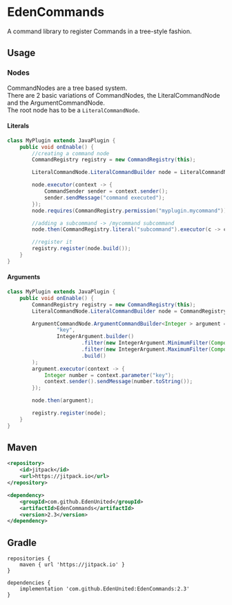 # EdenCommands
A command library to register Commands in a tree-style fashion.

## Usage

### Nodes
CommandNodes are a tree based system.  
There are 2 basic variations of CommandNodes, the LiteralCommandNode and the ArgumentCommandNode.  
The root node has to be a `LiteralCommandNode`.

#### Literals

```java
class MyPlugin extends JavaPlugin {
    public void onEnable() {
        //creating a command node
        CommandRegistry registry = new CommandRegistry(this);

        LiteralCommandNode.LiteralCommandBuilder node = LiteralCommandNode.builder("mycommand");

        node.executor(context -> {
            CommandSender sender = context.sender();
            sender.sendMessage("command executed");
        });
        node.requires(CommandRegistry.permission("myplugin.mycommand"));

        //adding a subcommand -> /mycommand subcommand
        node.then(CommandRegistry.literal("subcommand").executor(c -> c.sender().sendMessage("subcommand executed")));

        //register it
        registry.register(node.build());
    }
}
```

#### Arguments

```java
class MyPlugin extends JavaPlugin {
    public void onEnable() {
        CommandRegistry registry = new CommandRegistry(this);
        LiteralCommandNode.LiteralCommandBuilder node = CommandRegistry.literal("mycommand");

        ArgumentCommandNode.ArgumentCommandBuilder<Integer > argument = CommandRegistry.argument(
                "key",
                IntegerArgument.builder()
                        .filter(new IntegerArgument.MinimumFilter(Component.text("The argument must be positive!"), 0))
                        .filter(new IntegerArgument.MaximumFilter(Component.text("The argument is caped at 10!"), 0))
                        .build()
        );
        argument.executor(context -> {
            Integer number = context.parameter("key");
            context.sender().sendMessage(number.toString());
        });

        node.then(argument);

        registry.register(node);
    }
}
```

## Maven
```xml
<repository>
    <id>jitpack</id>
    <url>https://jitpack.io</url>
</repository>
```
```xml
<dependency>
    <groupId>com.github.EdenUnited</groupId>
    <artifactId>EdenCommands</artifactId>
    <version>2.3</version>
</dependency>
```

## Gradle
```
repositories {
    maven { url 'https://jitpack.io' }
}
```
```
dependencies {
    implementation 'com.github.EdenUnited:EdenCommands:2.3'
}
```